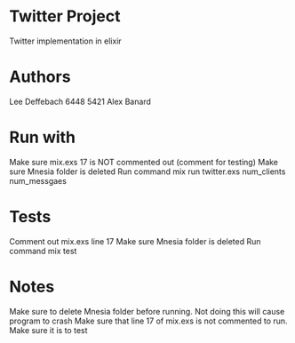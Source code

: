 # Twitter Project
Twitter implementation in elixir

# Authors
Lee Deffebach 6448 5421 
Alex Banard

# Run with
Make sure mix.exs 17 is NOT commented out (comment for testing)
Make sure Mnesia folder is deleted
Run command
mix run twitter.exs num_clients num_messgaes

# Tests
Comment out mix.exs line 17
Make sure Mnesia folder is deleted
Run command
mix test

# Notes
Make sure to delete Mnesia folder before running. Not doing this will cause program to crash
Make sure that line 17 of mix.exs is not commented to run. Make sure it is to test
